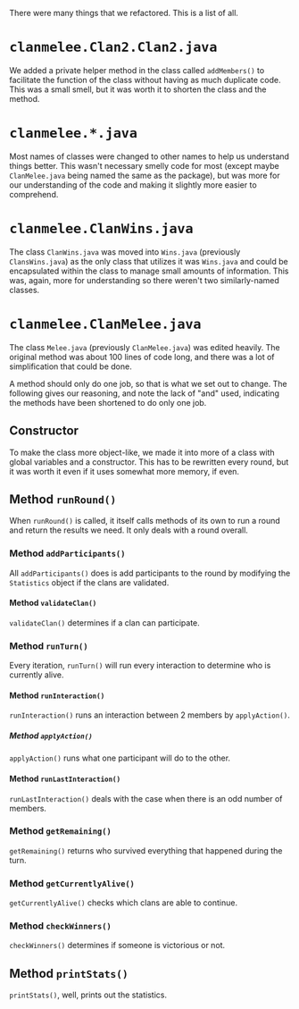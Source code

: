 There were many things that we refactored.  This is a list of all.

# `clanmelee.Clan2.Clan2.java`
We added a private helper method in the class called `addMembers()` to facilitate the function of the class without having as much duplicate code.  This was a small smell, but it was worth it to shorten the class and the method.

# `clanmelee.*.java`
Most names of classes were changed to other names to help us understand things better.  This wasn't necessary smelly code for most (except maybe `ClanMelee.java` being named the same as the package), but was more for our understanding of the code and making it slightly more easier to comprehend.

# `clanmelee.ClanWins.java`
The class `ClanWins.java` was moved into `Wins.java` (previously `ClansWins.java`) as the only class that utilizes it was `Wins.java` and could be encapsulated within the class to manage small amounts of information.  This was, again, more for understanding so there weren't two similarly-named classes.

# `clanmelee.ClanMelee.java`
The class `Melee.java` (previously `ClanMelee.java`) was edited heavily.  The original method was about 100 lines of code long, and there was a lot of simplification that could be done.

A method should only do one job, so that is what we set out to change.  The following gives our reasoning, and note the lack of "and" used, indicating the methods have been shortened to do only one job.

## Constructor
To make the class more object-like, we made it into more of a class with global variables and a constructor.  This has to be rewritten every round, but it was worth it even if it uses somewhat more memory, if even.

## Method `runRound()`
When `runRound()` is called, it itself calls methods of its own to run a round and return the results we need.  It only deals with a round overall.

### Method `addParticipants()`
All `addParticipants()` does is add participants to the round by modifying the `Statistics` object if the clans are validated.

#### Method `validateClan()`
`validateClan()` determines if a clan can participate.

### Method `runTurn()`
Every iteration, `runTurn()` will run every interaction to determine who is currently alive.

#### Method `runInteraction()`
`runInteraction()` runs an interaction between 2 members by `applyAction()`.

##### Method `applyAction()`
`applyAction()` runs what one participant will do to the other.

#### Method `runLastInteraction()`
`runLastInteraction()` deals with the case when there is an odd number of members.

### Method `getRemaining()`
`getRemaining()` returns who survived everything that happened during the turn.

### Method `getCurrentlyAlive()`
`getCurrentlyAlive()` checks which clans are able to continue.

### Method `checkWinners()`
`checkWinners()` determines if someone is victorious or not.

## Method `printStats()`
`printStats()`, well, prints out the statistics.